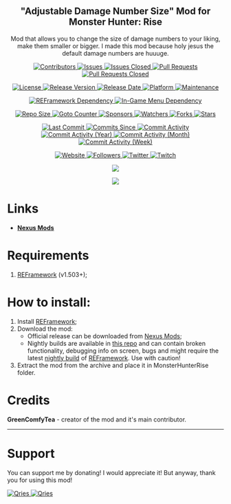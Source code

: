 <p align="center">
	<h2 align="center"><b>"Adjustable Damage Number Size" Mod for Monster Hunter: Rise</b></h2>
	<p align="center">Mod that allows you to change the size of damage numbers to your liking, make them smaller or bigger. I made this mod because holy jesus the default damage numbers are huuuge.</p>
</p>

<p align="center">
	<a href="https://github.com/greencomfytea/mhr-adjustable-damage-number-size/graphs/contributors">
		<img alt="Contributors" src="https://img.shields.io/github/contributors/greencomfytea/mhr-adjustable-damage-number-size" />
	</a>
	<a href="https://github.com/greencomfytea/mhr-adjustable-damage-number-size/issues">
		<img alt="Issues" src="https://img.shields.io/github/issues/greencomfytea/mhr-adjustable-damage-number-size" />
	</a>
	<a href="https://github.com/greencomfytea/mhr-adjustable-damage-number-size/issues">
		<img alt="Issues Closed" src="https://img.shields.io/github/issues-closed/greencomfytea/mhr-adjustable-damage-number-size" />
	</a>
	<a href="https://github.com/greencomfytea/mhr-adjustable-damage-number-size/pulls">
		<img alt="Pull Requests" src="https://img.shields.io/github/issues-pr/greencomfytea/mhr-adjustable-damage-number-size" />
	</a>
	<a href="https://github.com/greencomfytea/mhr-adjustable-damage-number-size/pulls">
		<img alt="Pull Requests Closed" src="https://img.shields.io/github/issues-pr-closed/greencomfytea/mhr-adjustable-damage-number-size" />
	</a>
</p>
<p align="center">
	<a href="https://github.com/greencomfytea/mhr-adjustable-damage-number-size/blob/main/LICENSE">
		<img alt="License" src="https://img.shields.io/github/license/greencomfytea/mhr-adjustable-damage-number-size" />
	</a>
	<a href="https://github.com/greencomfytea/mhr-adjustable-damage-number-size/releases">
		<img alt="Release Version" src="https://img.shields.io/github/v/release/greencomfytea/mhr-adjustable-damage-number-size" />
	</a>
	<a href="https://github.com/greencomfytea/mhr-adjustable-damage-number-size/releases">
		<img alt="Release Date" src="https://img.shields.io/github/release-date/greencomfytea/mhr-adjustable-damage-number-size" />
	</a>
	<a href="">
		<img alt="Platform" src="https://img.shields.io/badge/platform-win%20%7C%20linux%20%7C%20steam%20deck-lightgrey" />
	</a>
	<a href="">
		<img alt="Maintenance" src="https://img.shields.io/maintenance/yes/2023" />
	</a>
</p>
<p align="center">
	<a href="https://www.nexusmods.com/monsterhunterrise/mods/26">
		<img alt="REFramework Dependency" src="https://img.shields.io/badge/dependency-REFramework%20v1.503%2B-green" />
	</a>
   	<a href="[https://www.nexusmods.com/monsterhunterrise/mods/26](https://www.nexusmods.com/monsterhunterrise/mods/1292)">
		<img alt="In-Game Menu Dependency" src="https://img.shields.io/badge/dependency-Custom%20In--Game%20Mod%20Menu%20API%20v1.71%2B-yellow" />
	</a>
</p>
<p align="center">
	<a href="">
		<img alt="Repo Size" src="https://img.shields.io/github/repo-size/greencomfytea/mhr-adjustable-damage-number-size" />
	</a>
	<a href="">
		<img alt="Goto Counter" src="https://img.shields.io/github/search/greencomfytea/mhr-adjustable-damage-number-size/goto" />
	</a>
	<a href="https://github.com/sponsors/greencomfytea">
		<img alt="Sponsors" src="https://img.shields.io/github/sponsors/greencomfytea" />
	</a>
	<a href="">
		<img alt="Watchers" src="https://img.shields.io/github/watchers/greencomfytea/mhr-adjustable-damage-number-size" />
	</a>
	<a href="https://github.com/greencomfytea/mhr-adjustable-damage-number-size/forks">
		<img alt="Forks" src="https://img.shields.io/github/forks/greencomfytea/mhr-adjustable-damage-number-size" />
	</a>
	<a href="">
		<img alt="Stars" src="https://img.shields.io/github/stars/greencomfytea/mhr-adjustable-damage-number-size" />
	</a>
</p>
<p align="center">
	<a href="https://github.com/greencomfytea/mhr-adjustable-damage-number-size/commits/main">
		<img alt="Last Commit" src="https://img.shields.io/github/last-commit/greencomfytea/mhr-adjustable-damage-number-size" />
	</a>
	<a href="https://github.com/greencomfytea/mhr-adjustable-damage-number-size/commits/main">
		<img alt="Commits Since" src="https://img.shields.io/github/commits-since/greencomfytea/mhr-adjustable-damage-number-size/latest" />
	</a>
	<a href="https://github.com/greencomfytea/mhr-adjustable-damage-number-size/graphs/commit-activity">
		<img alt="Commit Activity" src="https://img.shields.io/github/commit-activity/t/greencomfytea/mhr-adjustable-damage-number-size" />
	</a>
	<a href="https://github.com/greencomfytea/mhr-adjustable-damage-number-size/graphs/commit-activity">
		<img alt="Commit Activity (Year)" src="https://img.shields.io/github/commit-activity/y/greencomfytea/mhr-adjustable-damage-number-size" />
	</a>
	<a href="https://github.com/greencomfytea/mhr-adjustable-damage-number-size/graphs/commit-activity">
		<img alt="Commit Activity (Month)" src="https://img.shields.io/github/commit-activity/m/greencomfytea/mhr-adjustable-damage-number-size" />
	</a>
	<a href="https://github.com/greencomfytea/mhr-adjustable-damage-number-size/graphs/commit-activity">
		<img alt="Commit Activity (Week)" src="https://img.shields.io/github/commit-activity/w/greencomfytea/mhr-adjustable-damage-number-size" />
	</a>
</p>
<p align="center">
	<a href="https://www.nexusmods.com/monsterhunterrise/mods/2155">
		<img alt="Website" src="https://img.shields.io/website?down_color=red&down_message=down&up_color=green&up_message=up&url=https://www.nexusmods.com/monsterhunterrise/mods/2155" />
	</a>
	<a href="https://github.com/greencomfytea?tab=followers">
		<img alt="Followers" src="https://img.shields.io/github/followers/greencomfytea" />
	</a>
	<a href="https://twitter.com/greencomfytea">
		<img alt="Twitter" src="https://img.shields.io/twitter/follow/greencomfytea" />
	</a>
	<a href="https://www.twitch.tv/greencomfytea">
		<img alt="Twitch" src="https://img.shields.io/twitch/status/greencomfytea" />
	</a>
</p>

<p align="center">
	<a>
		<img align="center" src="https://user-images.githubusercontent.com/30152047/218811974-50913460-9de9-4cac-9762-8ef3d455172f.png" />
	</a>
</p>
<p align="center">
	<a>
		<img align="center" src="https://github.com/GreenComfyTea/MHR-Adjustable-Damage-Number-Size/assets/30152047/6a61bc36-e2eb-419f-856b-e1c70879064e" />
	</a>
</p>

# Links
* **[Nexus Mods](https://www.nexusmods.com/monsterhunterrise/mods/2155)**

# Requirements
1. [REFramework](https://nexusmods.com/monsterhunterrise/mods/26) (v1.503+);

# How to install:
1. Install [REFramework](https://nexusmods.com/monsterhunterrise/mods/26);
3. Download the mod:
    * Official release can be downloaded from [Nexus Mods](https://www.nexusmods.com/monsterhunterrise/mods/2155);
    * Nightly builds are available in [this repo](https://github.com/GreenComfyTea/MHR-Adjustable-Damage-Number-Size) and can contain broken functionality, debugging info on screen, bugs and might require the latest [nightly build](https://github.com/praydog/REFramework-nightly/releases) of [REFramework](https://www.nexusmods.com/monsterhunterrise/mods/26). Use with caution!
4. Extract the mod from the archive and place it in MonsterHunterRise folder.

# Credits
**GreenComfyTea** - creator of the mod and it's main contributor.
  
***
# Support

You can support me by donating! I would appreciate it! But anyway, thank you for using this mod!

 <a href="https://streamelements.com/greencomfytea/tip">
  <img alt="Qries" src="https://panels.twitch.tv/panel-48897356-image-c6155d48-b689-4240-875c-f3141355cb56">
</a>
<a href="https://ko-fi.com/greencomfytea">
  <img alt="Qries" src="https://panels.twitch.tv/panel-48897356-image-c2fcf835-87e4-408e-81e8-790789c7acbc">
</a>

